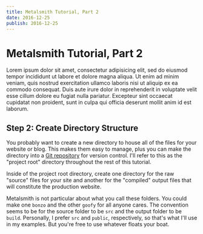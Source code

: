 ```yaml
---
title: Metalsmith Tutorial, Part 2
date: 2016-12-25
publish: 2016-12-25
---
```

# Metalsmith Tutorial, Part 2

Lorem ipsum dolor sit amet, consectetur adipisicing elit, sed do eiusmod tempor incididunt ut labore et dolore magna aliqua. Ut enim ad minim veniam, quis nostrud exercitation ullamco laboris nisi ut aliquip ex ea commodo consequat. Duis aute irure dolor in reprehenderit in voluptate velit esse cillum dolore eu fugiat nulla pariatur. Excepteur sint occaecat cupidatat non proident, sunt in culpa qui officia deserunt mollit anim id est laborum.

## Step 2: Create Directory Structure

You probably want to create a new directory to house all of the files for your website or blog. This makes them easy to manage, plus you can make the directory into a [Git repository][2] for version control. I'll refer to this as the "project root" directory throughout the rest of this tutorial.

[2]: https://git-scm.org/

Inside of the project root directory, create one directory for the raw "source" files for your site and another for the "compiled" output files that will constitute the production website.

Metalsmith is not particular about what you call these folders. You could make one `bonzo` and the other `goofy` for all anyone cares. The convention seems to be for the source folder to be `src` and the output folder to be `build`. Personally, I prefer `src` and `public`, respectively, so that's what I'll use in my examples. But you're free to use whatever floats your boat.
